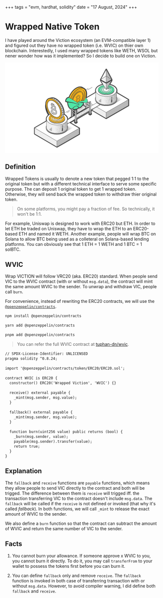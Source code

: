 +++
tags = "evm, hardhat, solidity"
date = "17 August, 2024"
+++

# Wrapped Native Token

I have played around the Viction ecosystem (an EVM-compatible layer 1) and figured out they have no wrapped token (i.e. WVIC) on thier own blockchain. Interestedly, I used many wrapped tokens like WETH, WSOL but nener wonder how was it implemented? So I decide to build one on Viction.

![A wrapped token illustration from Tangem Wallet](./wrapped-token.png)

## Definition

Wrapped Tokens is usually to denote a new token that pegged 1:1 to the original token but with a different technical interface to serve some specific purpose. The can deposit 1 original token to get 1 wrapped token. Otherwise, they will send back the wrapped token to withdraw thier original token.

> On some platforms, you might pay a fraction of fee. So technically, it won't be 1:1.

For example, Uniswap is designed to work with ERC20 but ETH. In order to let ETH be traded on Uniswap, they have to wrap the ETH to an ERC20-based ETH and named it WETH. Another example, people will wrap BTC on Solana to allow BTC being used as a colleteral on Solana-based lending platforms. You can obviously see that 1 ETH = 1 WETH and 1 BTC = 1 solBTC.

## WVIC

Wrap VICTION will follow VRC20 (aka. ERC20) standard. When people send VIC to the WVIC contract (with or without `msg.data`), the contract will mint the same amount WVIC to the sender. To unwrap and withdraw VIC, people call `burn`.

For convenience, instead of rewriting the ERC20 contracts, we will use the [`@openzeppelin/contracts`](https://www.npmjs.com/package/@openzeppelin/contracts).

```bash label="npm" group="install"
npm install @openzeppelin/contracts
```

```bash label="yarn" group="install"
yarn add @openzeppelin/contracts
```

```bash label="pnpm" group="install"
pnpm add @openzeppelin/contracts
```

> You can refer the full WVIC contract at [tuphan-dn/wvic](https://github.com/tuphan-dn/wvic).

```solidity label="WVIC.sol" group="contracts"
// SPDX-License-Identifier: UNLICENSED
pragma solidity ^0.8.24;

import '@openzeppelin/contracts/token/ERC20/ERC20.sol';

contract WVIC is ERC20 {
  constructor() ERC20('Wrapped Viction', 'WVIC') {}

  receive() external payable {
    _mint(msg.sender, msg.value);
  }

  fallback() external payable {
    _mint(msg.sender, msg.value);
  }

  function burn(uint256 value) public returns (bool) {
    _burn(msg.sender, value);
    payable(msg.sender).transfer(value);
    return true;
  }
}
```

## Explanation

The `fallback` and `receive` functions are `payable` functions, which means they allow people to send VIC directly to the contract and both will be trigged. The difference between them is `receive` will trigged iff. the transaction transferring VIC to the contract doesn't include `msg.data`. The `fallback` will be called if the `receive` is not defined or invoked (that why it's called _fallback_). In both functions, we will call `_mint` to release the exact amount of WVIC to the sender.

We also define a `burn` function so that the contract can subtract the amount of WVIC and return the same number of VIC to the sender.

## Facts

1. You cannot burn your allowance. If someone approve x WVIC to you, you cannot burn it directly. To do it, you may call `transferFrom` to your wallet to possess the tokens first before you can burn it.

2. You can define `fallback` only and remove `receive`. The `fallback` function is invoked in both case of transferring transaction with or without `msg.data`. However, to avoid compiler warning, I did define both `fallback` and `receive`.
